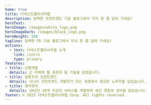 ```yaml
---
home: true
title: 더넥스트웹리서치랩
description: 담백한 프런트엔드 기술 블로그에서 지식 한 줌 담아 가세요!
heroText: 
heroImage: /images/white_logo.png
heroImageDark: /images/black_logo.png
heroHeight: 150
tagline: 담백한 FE 기술 블로그에서 지식 한 줌 담아 가세요!
actions:
  - text: 더넥스트웹리서치랩 소개
    link: /intro
    type: primary
features:
- title: 선행개발
  details: 근 미래에 웹 표준이 될 기술을 담았습니다.
- title: 실용주의 프런트엔드
  details: 시니어 프런트엔드 개발자가 되는 과정에서 중요한 노하우를 담았습니다.
- title: 생각정리
  details: 10년간 20개 이상의 서비스를 개발하며 생긴 경험과 생각을 담았습니다.
footer: © 2023 더넥스트웹리서치랩 Corp. All rights reserved.
---
```

